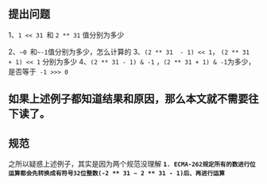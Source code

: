 ## 提出问题

1、`1 << 31 `和 `2 ** 31` 值分别为多少

2、`~0 `和`~-1`值分别为多少，怎么计算的
3、`(2 ** 31  - 1) << 1`， `(2 ** 31  + 1) << 1` 分别为多少
4、`(2 ** 31 - 1) & -1` ，`(2 ** 31 + 1) & -1`为多少，是否等于` -1 >>> 0`

如果上述例子都知道结果和原因，那么本文就不需要往下读了。
---

## 规范

之所以疑惑上述例子，其实是因为两个规范没理解
**`1. ECMA-262规定所有的数进行位运算都会先转换成有符号32位整数(-2 ** 31 ~ 2 ** 31 - 1)后、再进行运算`**
